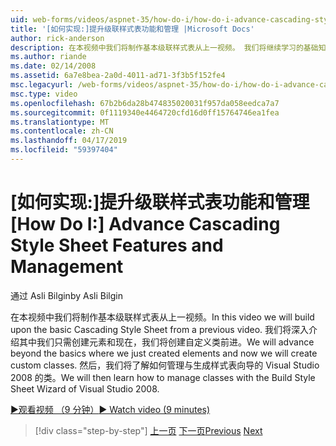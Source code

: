 ```yaml
---
uid: web-forms/videos/aspnet-35/how-do-i/how-do-i-advance-cascading-style-sheet-features-and-management
title: '[如何实现:]提升级联样式表功能和管理 |Microsoft Docs'
author: rick-anderson
description: 在本视频中我们将制作基本级联样式表从上一视频。 我们将继续学习的基础知识以外我们刚刚创建的元素和...
ms.author: riande
ms.date: 02/14/2008
ms.assetid: 6a7e8bea-2a0d-4011-ad71-3f3b5f152fe4
msc.legacyurl: /web-forms/videos/aspnet-35/how-do-i/how-do-i-advance-cascading-style-sheet-features-and-management
msc.type: video
ms.openlocfilehash: 67b2b6da28b474835020031f957da058eedca7a7
ms.sourcegitcommit: 0f1119340e4464720cfd16d0ff15764746ea1fea
ms.translationtype: MT
ms.contentlocale: zh-CN
ms.lasthandoff: 04/17/2019
ms.locfileid: "59397404"
---
```

# <a name="how-do-i-advance-cascading-style-sheet-features-and-management"></a><span data-ttu-id="9155c-104">[如何实现:]提升级联样式表功能和管理</span><span class="sxs-lookup"><span data-stu-id="9155c-104">[How Do I:] Advance Cascading Style Sheet Features and Management</span></span>

<span data-ttu-id="9155c-105">通过 Asli Bilgin</span><span class="sxs-lookup"><span data-stu-id="9155c-105">by Asli Bilgin</span></span>

<span data-ttu-id="9155c-106">在本视频中我们将制作基本级联样式表从上一视频。</span><span class="sxs-lookup"><span data-stu-id="9155c-106">In this video we will build upon the basic Cascading Style Sheet from a previous video.</span></span> <span data-ttu-id="9155c-107">我们将深入介绍其中我们只需创建元素和现在，我们将创建自定义类前进。</span><span class="sxs-lookup"><span data-stu-id="9155c-107">We will advance beyond the basics where we just created elements and now we will create custom classes.</span></span> <span data-ttu-id="9155c-108">然后，我们将了解如何管理与生成样式表向导的 Visual Studio 2008 的类。</span><span class="sxs-lookup"><span data-stu-id="9155c-108">We will then learn how to manage classes with the Build Style Sheet Wizard of Visual Studio 2008.</span></span>

[<span data-ttu-id="9155c-109">&#9654;观看视频 （9 分钟）</span><span class="sxs-lookup"><span data-stu-id="9155c-109">&#9654; Watch video (9 minutes)</span></span>](https://channel9.msdn.com/Blogs/ASP-NET-Site-Videos/how-do-i-advance-cascading-style-sheet-features-and-management)

> [!div class="step-by-step"]
> <span data-ttu-id="9155c-110">[上一页](how-do-i-adding-elements-to-a-css-file-and-create-new-css-on-the-fly.md)
> [下一页](how-do-i-converting-a-net-20-windows-forms-application-to-net-35.md)</span><span class="sxs-lookup"><span data-stu-id="9155c-110">[Previous](how-do-i-adding-elements-to-a-css-file-and-create-new-css-on-the-fly.md)
[Next](how-do-i-converting-a-net-20-windows-forms-application-to-net-35.md)</span></span>
